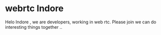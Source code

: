 # webrtc Indore

Helo Indore , we are developers, working in web rtc. Please join we can do interesting things together .. 
